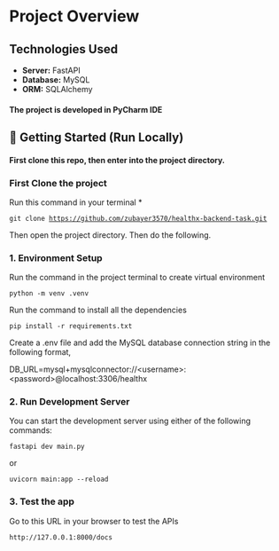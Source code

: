 ﻿# Project Overview

## Technologies Used
- **Server:** FastAPI  
- **Database:** MySQL  
- **ORM:** SQLAlchemy  

#### The project is developed in PyCharm IDE

## 🚀 Getting Started (Run Locally)

#### First clone this repo, then enter into the project directory.

### First Clone the project
Run this command in your terminal
*<pre><code>git clone https://github.com/zubayer3570/healthx-backend-task.git</code></pre>

Then open the project directory. Then do the following.

### 1. Environment Setup

Run the command in the project terminal to create virtual environment
<pre><code>python -m venv .venv</code></pre>

Run the command to install all the dependencies
<pre><code>pip install -r requirements.txt</code></pre>

Create a .env file and add the MySQL database connection string in the following format,

DB_URL=mysql+mysqlconnector://&lt;username&gt;:&lt;password&gt;@localhost:3306/healthx

### 2. Run Development Server

You can start the development server using either of the following commands:

<pre><code>fastapi dev main.py</code></pre>

or

<pre><code>uvicorn main:app --reload</code></pre>

### 3. Test the app

Go to this URL in your browser to test the APIs

<pre><code>http://127.0.0.1:8000/docs</code></pre>
